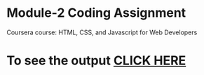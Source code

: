 

# Module-2 Coding Assignment

Coursera course: HTML, CSS, and Javascript for Web Developers

# To see the output [CLICK HERE](https://shridev123.github.io/COURSERA-HTML_CSS_AND_JAVASCRIPT-FOR-WEB-DEVELOPERS/Module-2/index.html)

